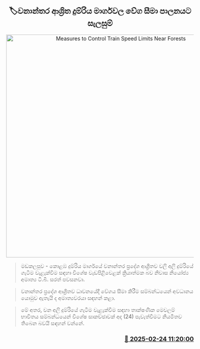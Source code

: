 <p align='center'><b><h2 align='center' title='Measures to Control Train Speed Limits Near Forests'>🏷වනාන්තර ආශ්‍රිත දුම්රිය මාර්ගවල වේග සීමා පාලනයට සැලසුම්</h2></b></p>
<p align='center'><img src='https://helakuru.sgp1.cdn.digitaloceanspaces.com/esana/images/lib/elephant-train.jpg' width='600' alt='Measures to Control Train Speed Limits Near Forests'></p>

> මඩකලපුව - කොළඹ දුම්රිය මාර්ගයේ වනාන්තර ප්‍රදේශ ආශ්‍රිතව වලි අලි දුම්රියේ ගැටීම වැළැක්වීම සඳහා විශේෂ වැඩපිළිවෙළක් ක්‍රියාත්මක බව නිවාස නියෝජ්‍ය අමාත්‍ය ටී.බී. සරත් පවසනවා.

> වනාන්තර ප්‍රදේශ ආශ්‍රිතව ධාවනයේදී වේගය සීමා කිරීම සම්බන්ධයෙන් අවධානය යොමුව ඇතැයි ද අමාත්‍යවරයා සඳහන් කළා.

> මේ අතර, වන අලි දුම්රියේ ගැටීම වැළැක්වීම සඳහා තාක්ෂණික මෙවලම් භාවිතය සම්බන්ධයෙන් විශේෂ සාකච්ඡාවක් අද (24) පැවැත්වීමට නියමිතව තිබෙන බවයි සඳහන් වන්නේ.



<h3 align='right'><a href='https://www.helakuru.lk/esana/p/107749/'>📅 2025-02-24 11:20:00</a></h3>
